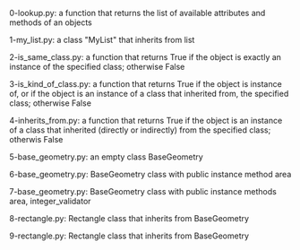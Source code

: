 0-lookup.py: a function that returns the list of available attributes and methods of an objects

1-my_list.py: a class "MyList" that inherits from list

2-is_same_class.py: a function that returns True if the object is exactly an instance of the specified class;
otherwise False

3-is_kind_of_class.py: a function that returns True if the object is instance of, or if the object is an instance of a class that inherited from, the specified class; otherwise False

4-inherits_from.py: a function that returns True if the object is an instance of a class that inherited (directly or indirectly) from the specified class; otherwis False

5-base_geometry.py: an empty class BaseGeometry

6-base_geometry.py: BaseGeometry class with public instance method area

7-base_geometry.py:  BaseGeometry class with public instance methods area, integer_validator

8-rectangle.py: Rectangle class that inherits from BaseGeometry

9-rectangle.py: Rectangle class that inherits from BaseGeometry
